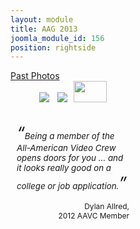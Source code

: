 ```yaml
---
layout: module
title: AAG 2013
joomla_module_id: 156
position: rightside
---
```

<div style="width:200px;">
<!--<a target="_blank" href="http://ad43f4f6b5f329b4090d-5e101be55b1e56211220ce2f6c976655.r85.cf1.rackcdn.com/2013-AAVC-FaxNomination.pdf" class="blue_button_small" width="210">Nomination Form</a> <a href="http://ad43f4f6b5f329b4090d-5e101be55b1e56211220ce2f6c976655.r85.cf1.rackcdn.com/2013AAVC-TermsConditions.pdf" target="_blank" class="blue_button_small">Terms &amp; Conditions</a> <a target="_blank" href="http://ad43f4f6b5f329b4090d-5e101be55b1e56211220ce2f6c976655.r85.cf1.rackcdn.com/logos.zip" class="blue_button_small">Logos &amp; Art</a> --><a target="_blank" href="https://www.facebook.com/media/set/?set=a.494273253814.277764.52869223814" class="blue_button_small">Past Photos</a><br /><center><a href="http://www.facebook.com/newtekinc" target="_blank"><img src="{{"images/stories/marketing/new-facebook.png" | cdn }}" style="padding-right: 10px;" border="0" /></a> <a href="http://twitter.com/newtekinc" target="_blank"><img src="{{"images/stories/marketing/new-twitter.png" | cdn }}" style="padding-right: 10px;" border="0" /></a><a href="http://www.usarmyallamericanbowl.com/" target="_blank"><img src="http://c3366637.r37.cf0.rackcdn.com/aag-aablinkimg.png" | cdn }}" border="0" height="34" width="53" /></a></center>
<div class="imgborder" style="margin-top: 20px;">
<p style="font-size: 10pt; padding: 10px;"><i><span style="font-size: 20pt;">“</span>Being a member of the All-American Video Crew opens doors for you … and it looks really good on a college or job application.<span style="font-size: 20pt;">”</span></i></p>
<p style="font-size: 9pt; margin-top: -10px; padding-right: 10px; padding-bottom: 10px;" align="right">Dylan Allred,<br /> 2012 AAVC Member</p>
</div>
</div>
